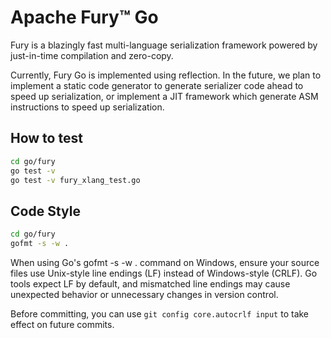 # Apache Fury™ Go

Fury is a blazingly fast multi-language serialization framework powered by just-in-time compilation and zero-copy.

Currently, Fury Go is implemented using reflection. In the future, we plan to implement a static code generator
to generate serializer code ahead to speed up serialization, or implement a JIT framework which generate ASM
instructions to speed up serialization.

## How to test

```bash
cd go/fury
go test -v
go test -v fury_xlang_test.go
```

## Code Style

```bash
cd go/fury
gofmt -s -w .
```
When using Go's gofmt -s -w . command on Windows, ensure your source files use Unix-style line endings (LF) instead of Windows-style (CRLF). Go tools expect LF by default, and mismatched line endings may cause unexpected behavior or unnecessary changes in version control.


Before committing, you can use `git config core.autocrlf input` to take effect on future commits.
